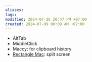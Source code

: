 ```yaml
---
aliases: 
tags: 
modified: 2024-07-26 20:47 PM +07:00
created: 2024-07-09 00:09 AM +07:00
---
```

- AltTab
- MiddleClick
- Maccy: for clipboard history
- [Rectangle Mac](https://rectangleapp.com): split screen